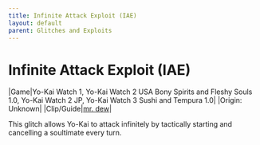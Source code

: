 ```yaml
---
title: Infinite Attack Exploit (IAE)
layout: default
parent: Glitches and Exploits
---
```


# Infinite Attack Exploit (IAE)

|Game|Yo-Kai Watch 1, Yo-Kai Watch 2 USA Bony Spirits and Fleshy Souls 1.0, Yo-Kai Watch 2 JP, Yo-Kai Watch 3 Sushi and Tempura 1.0|
|Origin: Unknown|
|Clip/Guide|[mr. dew](https://youtu.be/KINYkeYUPY0)|

This glitch allows Yo-Kai to attack infinitely by tactically starting and cancelling a soultimate every turn.
